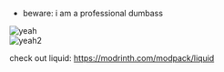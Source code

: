 - beware: i am a professional dumbass

![yeah](http://github-profile-summary-cards.vercel.app/api/cards/profile-details?username=RealmKebab&theme=discord_old_blurple)  
![yeah2](http://github-profile-summary-cards.vercel.app/api/cards/stats?username=RealmKebab&theme=discord_old_blurple)  

check out liquid: https://modrinth.com/modpack/liquid
